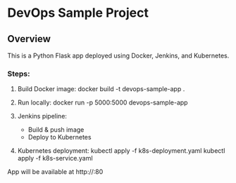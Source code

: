 # DevOps Sample Project

## Overview
This is a Python Flask app deployed using Docker, Jenkins, and Kubernetes.

### Steps:
1. Build Docker image:
   docker build -t devops-sample-app .

2. Run locally:
   docker run -p 5000:5000 devops-sample-app

3. Jenkins pipeline:
   - Build & push image
   - Deploy to Kubernetes

4. Kubernetes deployment:
   kubectl apply -f k8s-deployment.yaml
   kubectl apply -f k8s-service.yaml

App will be available at http://<minikube-ip>:80

